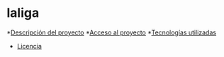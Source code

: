 # laliga
*[Descripción del proyecto](#descripción-del-proyecto)
*[Acceso al proyecto](#acceso-proyecto)
*[Tecnologías utilizadas](#tecnologías-utilizadas)
* [Licencia](#licencia)
